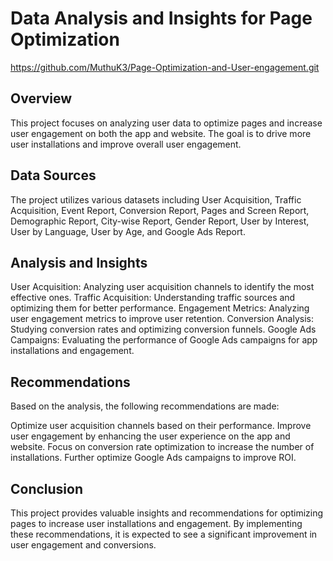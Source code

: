 # Data Analysis and Insights for Page Optimization

https://github.com/MuthuK3/Page-Optimization-and-User-engagement.git

## Overview

This project focuses on analyzing user data to optimize pages and increase user engagement on both the app and website. The goal is to drive more user installations and improve overall user engagement.

## Data Sources

The project utilizes various datasets including User Acquisition, Traffic Acquisition, Event Report, Conversion Report, Pages and Screen Report, Demographic Report, City-wise Report, Gender Report, User by Interest, User by Language, User by Age, and Google Ads Report.

## Analysis and Insights

User Acquisition: Analyzing user acquisition channels to identify the most effective ones.
Traffic Acquisition: Understanding traffic sources and optimizing them for better performance.
Engagement Metrics: Analyzing user engagement metrics to improve user retention.
Conversion Analysis: Studying conversion rates and optimizing conversion funnels.
Google Ads Campaigns: Evaluating the performance of Google Ads campaigns for app installations and engagement.

## Recommendations

Based on the analysis, the following recommendations are made:

Optimize user acquisition channels based on their performance.
Improve user engagement by enhancing the user experience on the app and website.
Focus on conversion rate optimization to increase the number of installations.
Further optimize Google Ads campaigns to improve ROI.

## Conclusion

This project provides valuable insights and recommendations for optimizing pages to increase user installations and engagement. By implementing these recommendations, it is expected to see a significant improvement in user engagement and conversions.

